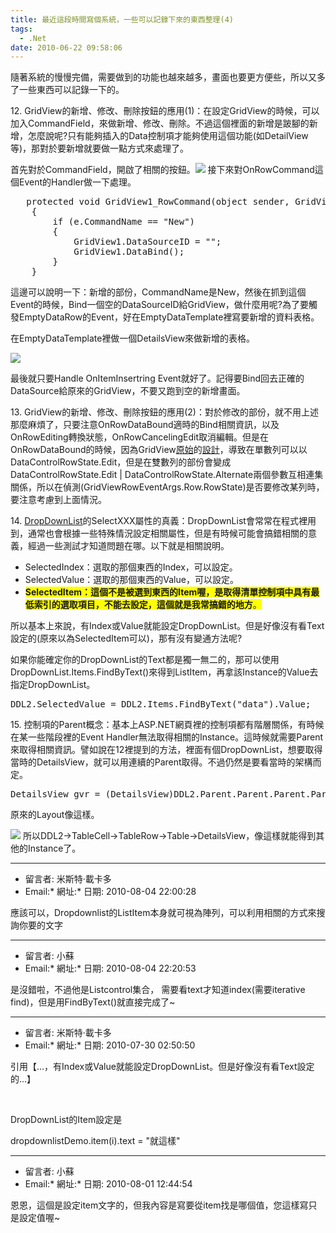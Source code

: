 ```yaml
---
title: 最近這段時間寫個系統，一些可以記錄下來的東西整理(4)
tags:
  - .Net
date: 2010-06-22 09:58:06
---
```


<script type="text/javascript" src="https://googledrive.com/host/0B6HWfJSgyadTUzBPMzhVbWN0TzQ/scripts/shCore.js" >

</script> <script type="text/javascript" src="https://googledrive.com/host/0B6HWfJSgyadTUzBPMzhVbWN0TzQ/scripts/shBrushCSharp.js" >

</script> <script type="text/javascript" src="https://googledrive.com/host/0B6HWfJSgyadTUzBPMzhVbWN0TzQ/scripts/shBrushCss.js" >

</script> <script type="text/javascript" src="https://googledrive.com/host/0B6HWfJSgyadTUzBPMzhVbWN0TzQ/scripts/shBrushJScript.js" >

</script> <script type="text/javascript" src="https://googledrive.com/host/0B6HWfJSgyadTUzBPMzhVbWN0TzQ/scripts/shBrushSql.js" >

</script> <script type="text/javascript" src="https://googledrive.com/host/0B6HWfJSgyadTUzBPMzhVbWN0TzQ/scripts/shBrushXml.js" >

</script> <link href="https://googledrive.com/host/0B6HWfJSgyadTUzBPMzhVbWN0TzQ/styles/shCore.css" type="text/css" rel="stylesheet" /> <link /> <link href="https://googledrive.com/host/0B6HWfJSgyadTUzBPMzhVbWN0TzQ/styles/shThemeDefault.css" type="text/css" rel="stylesheet" /> <link /> <script type="text/javascript">
		SyntaxHighlighter.config.clipboardSwf = 'https://googledrive.com/host/0B6HWfJSgyadTUzBPMzhVbWN0TzQ/scripts/clipboard.swf';
		SyntaxHighlighter.all();

</script>

隨著系統的慢慢完備，需要做到的功能也越來越多，畫面也要更方便些，所以又多了一些東西可以記錄一下的。

12\. GridView的新增、修改、刪除按鈕的應用(1)：在設定GridView的時候，可以加入CommandField，來做新增、修改、刪除。不過這個裡面的新增是跛腳的新增，怎麼說呢?只有能夠插入的Data控制項才能夠使用這個功能(如DetailView等)，那對於要新增就要做一點方式來處理了。

首先對於CommandField，開啟了相關的按鈕。![](http://e.blog.xuite.net/e/2/3/2/11844378/blog_1638788/txt/35238391/0.png)
接下來對OnRowCommand這個Event的Handler做一下處理。

<pre class="brush: c-sharp;">   protected void GridView1_RowCommand(object sender, GridViewCommandEventArgs e)
    {          
        if (e.CommandName == "New")
        {
            GridView1.DataSourceID = "";
            GridView1.DataBind();
        }
    }
</pre>

這邊可以說明一下：新增的部份，CommandName是New，然後在抓到這個Event的時候，Bind一個空的DataSourceID給GridView，做什麼用呢?為了要觸發EmptyDataRow的Event，好在EmptyDataTemplate裡寫要新增的資料表格。

在EmptyDataTemplate裡做一個DetailsView來做新增的表格。

![](http://e.blog.xuite.net/e/2/3/2/11844378/blog_1638788/txt/35238391/6.png)

最後就只要Handle OnItemInsertring Event就好了。記得要Bind回去正確的DataSource給原來的GridView，不要又跑到空的新增畫面。

13\. GridView的新增、修改、刪除按鈕的應用(2)：對於修改的部份，就不用上述那麼麻煩了，只要注意OnRowDataBound適時的Bind相關資訊，以及OnRowEditing轉換狀態，OnRowCancelingEdit取消編輯。但是在OnRowDataBound的時候，因為GridView[原始](http://connect.microsoft.com/VisualStudio/feedback/details/113543/datacontrolrowstate-edit-has-lower-priority-than-datacontrolrowstate-alternate-where-it-shouldnt)的[設計](http://blogs.msdn.com/b/kcwalina/archive/2004/05/18/134208.aspx)，導致在單數列可以以DataControlRowState.Edit，但是在雙數列的部份會變成DataControlRowState.Edit | DataControlRowState.Alternate兩個參數互相連集關係，所以在偵測(GridViewRowEventArgs.Row.RowState)是否要修改某列時，要注意考慮到上面情況。

14\. [DropDownList](http://msdn.microsoft.com/zh-tw/library/system.web.ui.webcontrols.dropdownlist_members(v=VS.80).aspx)的SelectXXX屬性的真義：DropDownList會常常在程式裡用到，通常也會根據一些特殊情況設定相關屬性，但是有時候可能會搞錯相關的意義，經過一些測試才知道問題在哪。以下就是相關說明。

*   SelectedIndex：選取的那個東西的Index，可以設定。
*   SelectedValue：選取的那個東西的Value，可以設定。
*   <span style="background-color: #ffff00;">**SelectedItem：這個不是被選到東西的Item喔，是取得清單控制項中具有最低索引的選取項目，不能去設定，這個就是我常搞錯的地方**。</span>

所以基本上來說，有Index或Value就能設定DropDownList。但是好像沒有看Text設定的(原來以為SelectedItem可以)，那有沒有變通方法呢?

如果你能確定你的DropDownList的Text都是獨一無二的，那可以使用DropDownList.Items.FindByText()來得到ListItem，再拿該Instance的Value去指定DropDownList。

<pre class="brush: c-sharp;">DDL2.SelectedValue = DDL2.Items.FindByText("data").Value;
</pre>

15\. 控制項的Parent概念：基本上ASP.NET網頁裡的控制項都有階層關係，有時候在某一些階段裡的Event Handler無法取得相關的Instance。這時候就需要Parent來取得相關資訊。譬如說在12裡提到的方法，裡面有個DropDownList，想要取得當時的DetailsView，就可以用連續的Parent取得。不過仍然是要看當時的架構而定。

<pre class="brush: c-sharp;">DetailsView gvr = (DetailsView)DDL2.Parent.Parent.Parent.Parent
</pre>

原來的Layout像這樣。

![](http://e.blog.xuite.net/e/2/3/2/11844378/blog_1638788/txt/35238391/7.png)
所以DDL2-&gt;TableCell-&gt;TableRow-&gt;Table-&gt;DetailsView，像這樣就能得到其他的Instance了。

* * *

*   留言者: 米斯特‧載卡多
*   Email:*   網址:*   日期: 2010-08-04 22:00:28

應該可以，Dropdownlist的ListItem本身就可視為陣列，可以利用相關的方式來搜詢你要的文字

* * *

*   留言者: 小蘇
*   Email:*   網址:*   日期: 2010-08-04 22:20:53

是沒錯啦，不過他是Listcontrol集合， 需要看text才知道index(需要iterative find)，但是用FindByText()就直接完成了~

* * *

*   留言者: 米斯特‧載卡多
*   Email:*   網址:*   日期: 2010-07-30 02:50:50

引用【...，有Index或Value就能設定DropDownList。但是好像沒有看Text設定的...】

&nbsp;

DropDownList的Item設定是

dropdownlistDemo.item(i).text = "就這樣"

* * *

*   留言者: 小蘇
*   Email:*   網址:*   日期: 2010-08-01 12:44:54

恩恩，這個是設定item文字的，但我內容是寫要從item找是哪個值，您這樣寫只是設定值喔~